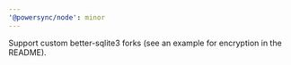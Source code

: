 ```yaml
---
'@powersync/node': minor
---
```


Support custom better-sqlite3 forks (see an example for encryption in the README).
